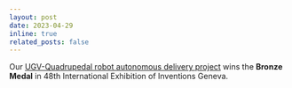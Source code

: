 ```yaml
---
layout: post
date: 2023-04-29
inline: true
related_posts: false
---
```


Our [UGV-Quadrupedal robot autonomous delivery project](https://hkust.edu.hk/news/recognition/hkust-sweeps-20-awards-48th-international-exhibition-inventions-geneva) wins the **Bronze Medal** in 48th International Exhibition of Inventions Geneva.
